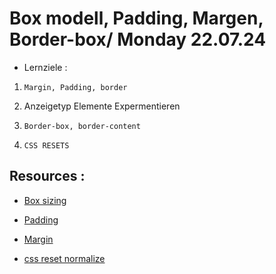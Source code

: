 # Box modell, Padding, Margen, Border-box/ Monday 22.07.24

- Lernziele :

1. `Margin, Padding, border`

2. Anzeigetyp Elemente Expermentieren

3. `Border-box, border-content`

4. `CSS RESETS`

## Resources :

- [Box sizing](https://developer.mozilla.org/en-US/docs/Web/CSS/box-sizing)

- [Padding](https://developer.mozilla.org/en-US/docs/Web/CSS/padding)

- [Margin](https://developer.mozilla.org/en-US/docs/Web/CSS/margin)

- [css reset normalize](https://necolas.github.io/normalize.css/)
